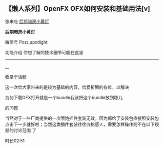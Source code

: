 ##  【懒人系列】OpenFX OFX如何安装和基础用法[v]

张来吃  [ 后期暗房小黄灯 ](javascript:void\(0\);)

**后期暗房小黄灯** ![]()

微信号 Post_spotlight

功能介绍 你想了解的技术细节可能在这里

__ __

__

收录于话题

这一次给大家带来的是较为基础的内容，给爱折腾的各位，以解决

  

为何下载OFX打开就是一个bundle我该把这个bundle放到哪儿

  

的问题

  

当然对于一些厂商提供的一次喂饱插件套装无效，因为都给了安装包直接照安装包点击下一步就好啦；当然这类插件套装往往价格感人，需要怎样操作则不在以下视频的讨论范围
了  

  

时长02:51

  

